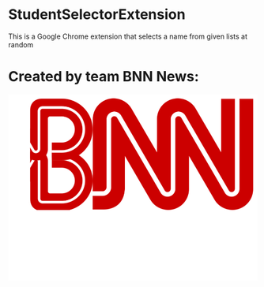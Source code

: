# StudentSelectorExtension
This is a Google Chrome extension that selects a name from given lists at random
# Created by team BNN News:
![alt text](https://github.com/Benji-Wan-Kenobi/StudentSelectorExtension/blob/master/BNN%20News%20Logo.png)
